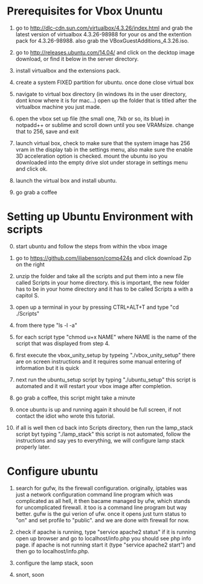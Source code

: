 # Prerequisites for Vbox Ununtu

1) go to http://dlc-cdn.sun.com/virtualbox/4.3.26/index.html and grab the latest version of virtualbox 4.3.26-98988 for your os and the extention pack for 4.3.26-98988. also grab the VBoxGuestAdditions_4.3.26.iso.

2) go to http://releases.ubuntu.com/14.04/ and click on the decktop image download, or find it below in the server directory.

3) install virtualbox and the extensions pack.

4) create a system FIXED partition for ubuntu. once done close virtual box

5) navigate to virtual box directory (in windows its in the user directory, dont know where it is for mac...) open up the folder that is titled after the virtualbox machine you just made. 

6) open the vbox set up file (the small one, 7kb or so, its blue) in notpadd++ or sublime and scroll down until you see VRAMsize. change that to 256, save and exit

7) launch virtual box, check to make sure that the system image has 256 vram in the display tab in the settings menu, also make sure the enable 3D acceleration option is checked. mount the ubuntu iso you downloaded into the empty drive slot under storage in settings menu and click ok.

8) launch the virtual box and install ubuntu. 

9) go grab a coffee

# Setting up Ubuntu Environment with scripts

0) start ubuntu and follow the steps from within the vbox image

1) go to https://github.com/iliabenson/comp424s and click download Zip on the right

2) unzip the folder and take all the scripts and put them into a new file called Scripts in your home directory. this is important, the new folder has to be in your home directory and it has to be called Scripts a with a capitol S.

3) open up a terminal in your by pressing CTRL+ALT+T and type "cd ./Scripts"

4) from there type "ls -l -a"

5) for each script type "chmod u+x NAME" where NAME is the name of the script that was displayed from step 4.

6) first execute the vbox_unity_setup by typeing "./vbox_unity_setup" there are on screen instructions and it requires some manual entering of information but it is quick

7) next run the ubuntu_setup script by typing "./ubuntu_setup" this script is automated and it will restart your vbox image after completion.

8) go grab a coffee, this script might take a minute

9) once ubuntu is up and running again it should be full screen, if not contact the idiot who wrote this tutorial. 

10) if all is well then cd back into Scripts directory, then run the lamp_stack script byt typing "./lamp_stack" this script is not automated, follow the instructions and say yes to everything, we will configure lamp stack properly later.

# Configure ubuntu

1) search for gufw, its the firewall configuration. originally, iptables was just a network configuration command line program which was complicated as all hell, it then bacame managed by ufw, which stands for uncomplicated firewall. it too is a command line program but way better. gufw is the gui verion of ufw. once it opens just turn status to "on" and set profile to "public". and we are done with firewall for now. 

2) check if apache is running, type "service apache2 status" if it is running open up browser and go to localhost/info.php you should see php info page. if apache is not running start it (type "service apache2 start") and then go to localhost/info.php.

3) configure the lamp stack, soon

4) snort, soon
